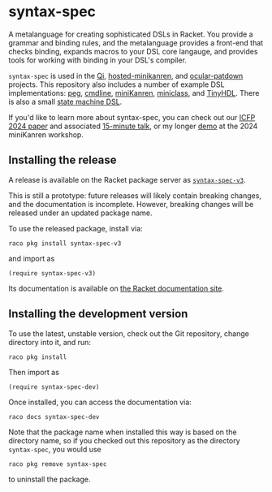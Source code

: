 # syntax-spec

A metalanguage for creating sophisticated DSLs in Racket. You provide a grammar and binding rules, and the metalanguage provides a front-end that checks binding, expands macros to your DSL core langauge, and provides tools for working with binding in your DSL's compiler.

`syntax-spec` is used in the [Qi](https://github.com/drym-org/qi), [hosted-minikanren](https://github.com/michaelballantyne/hosted-minikanren), and [ocular-patdown](https://docs.racket-lang.org/ocular-patdown/Pattern-based_Updating.html) projects.
This repository also includes a number of example DSL implementations: [peg](tests/dsls/peg), [cmdline](tests/dsls/cmdline), [miniKanren](tests/dsls/minikanren-rs2e), [miniclass](tests/dsls/miniclass), and [TinyHDL](tests/dsls/tiny-hdl). There is also a small [state machine DSL](demos/visser-symposium).

If you'd like to learn more about syntax-spec, you can check out our [ICFP 2024 paper](https://mballantyne.net/publications/icfp2024.pdf) and associated [15-minute talk](https://youtu.be/F70QZaMoYJQ?t=10756), or my longer [demo](demos/mk-workshop-2024) at the 2024 miniKanren workshop.


## Installing the release

A release is available on the Racket package server as [`syntax-spec-v3`](https://pkgs.racket-lang.org/package/syntax-spec-v3). 

This is still a prototype: future releases will likely contain breaking changes, and the documentation is incomplete. However, breaking changes will be released under an updated package name.

To use the released package, install via:

```
raco pkg install syntax-spec-v3
```

and import as

```
(require syntax-spec-v3)
```

Its documentation is available on [the Racket documentation site](https://docs.racket-lang.org/syntax-spec-v3).


## Installing the development version

To use the latest, unstable version, check out the Git repository, change directory into it, and run:


```
raco pkg install
```

Then import as

```
(require syntax-spec-dev)
```

Once installed, you can access the documentation via:

```
raco docs syntax-spec-dev
```

Note that the package name when installed this way is based on the directory name, so if you checked out this repository as the directory `syntax-spec`, you would use

```
raco pkg remove syntax-spec
```

to uninstall the package.


